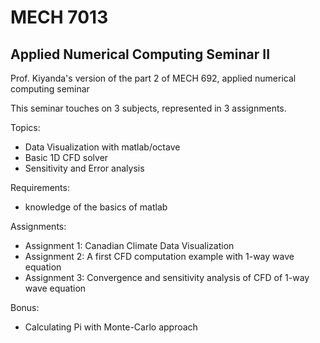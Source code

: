 # MECH 7013
## Applied Numerical Computing Seminar II
Prof. Kiyanda's version of the part 2 of MECH 692, applied numerical computing seminar

This seminar touches on 3 subjects, represented in 3 assignments.

Topics:
* Data Visualization with matlab/octave
* Basic 1D CFD solver
* Sensitivity and Error analysis

Requirements:
* knowledge of the basics of matlab

Assignments:
* Assignment 1: Canadian Climate Data Visualization
* Assignment 2: A first CFD computation example with 1-way wave equation
* Assignment 3: Convergence and sensitivity analysis of CFD of 1-way wave equation

Bonus:
* Calculating Pi with Monte-Carlo approach
